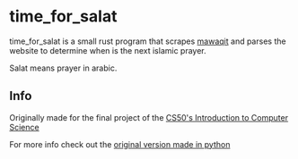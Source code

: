# time_for_salat

time_for_salat is a small rust program that scrapes [mawaqit](https://mawaqit.net) and parses the website to determine when is the next islamic prayer.

Salat means prayer in arabic.

## Info

Originally made for the final project of the [CS50's Introduction to Computer Science](https://cs50.harvard.edu/x/2022)

For more info check out the [original version made in python](https://github.com/zakissimo/Time4Salat/)
